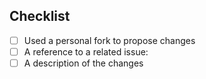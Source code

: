 ## Checklist

- [ ] Used a personal fork to propose changes
- [ ] A reference to a related issue:
- [ ] A description of the changes

